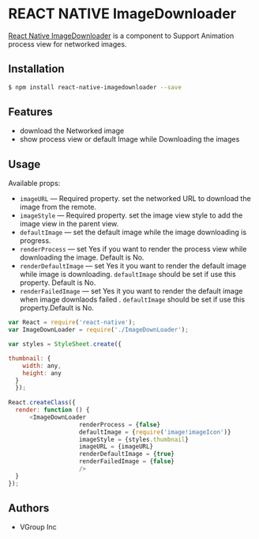 # REACT NATIVE ImageDownloader

 [React Native ImageDownloader](https://github.com/TroyVGroup/react-native-ImageDownLoader) is a component to Support Animation process view for networked images.

## Installation

```bash
$ npm install react-native-imagedownloader --save
```

## Features

  - download the Networked image 
  - show process view or default Image while Downloading the images
 
## Usage

Available props:

* `imageURL` — Required property. set the networked URL to download the image from the remote. 
* `imageStyle` — Required property. set the image view style to add the image view in the parent view.
* `defaultImage` — set the default image while the image downloading is progress.
* `renderProcess` — set Yes if you want to render the process view while downloading the image. Default is No.
* `renderDefaultImage` — set Yes it you want to render the default image while image is downloading. `defaultImage` should be set if use this property. Default is No. 
* `renderFailedImage` — set Yes it you want to render the default image when image downlaods failed . `defaultImage` should be set if use this property.Default is No. 


```javascript
var React = require('react-native');
var ImageDownLoader = require('./ImageDownLoader');

var styles = StyleSheet.create({

thumbnail: {
    width: any, 
    height: any
  }
  });
  
React.createClass({
  render: function () {
      <ImageDownLoader
                    renderProcess = {false}
                    defaultImage = {require('image!imageIcon')}
                    imageStyle = {styles.thumbnail}
                    imageURL = {imageURL}
                    renderDefaultImage = {true}
                    renderFailedImage = {false}
                    />
  }
});
```


## Authors

  * VGroup Inc
